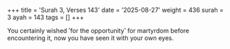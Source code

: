 +++
title = 'Surah 3, Verses 143'
date = '2025-08-27'
weight = 436
surah = 3
ayah = 143
tags = []
+++

You certainly wished ˹for the opportunity˺ for martyrdom before encountering it, now you have seen it with your own eyes.